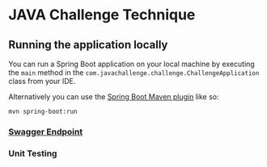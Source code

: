 # JAVA Challenge Technique

## Running the application locally

You can run a Spring Boot application on your local machine by executing the `main` method in the `com.javachallenge.challenge.ChallengeApplication` class from your IDE.

Alternatively you can use the [Spring Boot Maven plugin](https://docs.spring.io/spring-boot/docs/current/reference/html/build-tool-plugins-maven-plugin.html) like so:

```shell
mvn spring-boot:run
```

### [Swagger Endpoint](http://localhost:9090/swagger-ui/index.html#)

### Unit Testing
